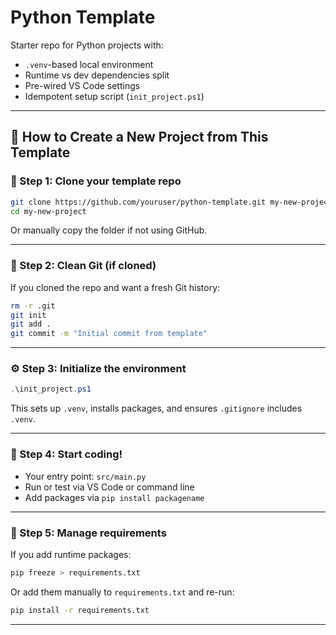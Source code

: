 # Python Template

Starter repo for Python projects with:

- `.venv`-based local environment
- Runtime vs dev dependencies split
- Pre-wired VS Code settings
- Idempotent setup script (`init_project.ps1`)

---

## 🚀 How to Create a New Project from This Template

### 🧱 Step 1: Clone your template repo

```bash
git clone https://github.com/youruser/python-template.git my-new-project
cd my-new-project
```

Or manually copy the folder if not using GitHub.

---

### 🧼 Step 2: Clean Git (if cloned)

If you cloned the repo and want a fresh Git history:

```bash
rm -r .git
git init
git add .
git commit -m "Initial commit from template"
```

---

### ⚙️ Step 3: Initialize the environment

```powershell
.\init_project.ps1
```

This sets up `.venv`, installs packages, and ensures `.gitignore` includes `.venv`.

---

### 🧪 Step 4: Start coding!

- Your entry point: `src/main.py`
- Run or test via VS Code or command line
- Add packages via `pip install packagename`

---

### 📝 Step 5: Manage requirements

If you add runtime packages:

```bash
pip freeze > requirements.txt
```

Or add them manually to `requirements.txt` and re-run:

```bash
pip install -r requirements.txt
```

---
